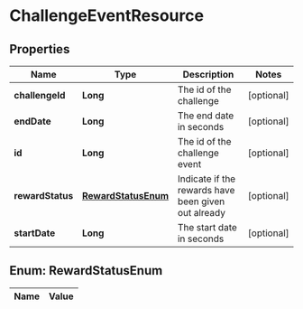 
# ChallengeEventResource

## Properties
Name | Type | Description | Notes
------------ | ------------- | ------------- | -------------
**challengeId** | **Long** | The id of the challenge |  [optional]
**endDate** | **Long** | The end date in seconds |  [optional]
**id** | **Long** | The id of the challenge event |  [optional]
**rewardStatus** | [**RewardStatusEnum**](#RewardStatusEnum) | Indicate if the rewards have been given out already  |  [optional]
**startDate** | **Long** | The start date in seconds |  [optional]


<a name="RewardStatusEnum"></a>
## Enum: RewardStatusEnum
Name | Value
---- | -----



